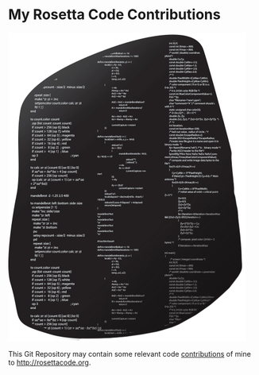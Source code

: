 # My Rosetta Code Contributions
[![The Stone of Rosetta in Code](rosettacode.png)](http://rosettacode.org)

This Git Repository may contain some relevant code [contributions](https://rosettacode.org/wiki/Special:Contributions/Menjaraz) of mine to
http://rosettacode.org.
